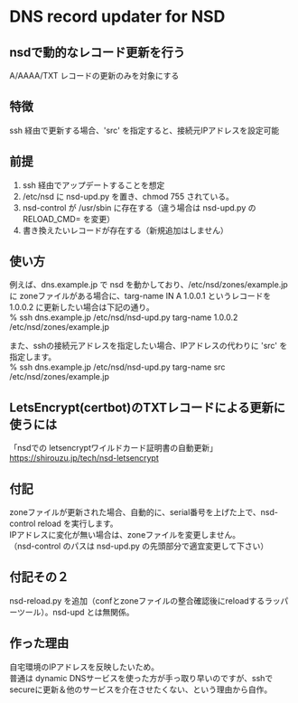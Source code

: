 # DNS record updater for NSD

## nsdで動的なレコード更新を行う
A/AAAA/TXT レコードの更新のみを対象にする

## 特徴
ssh 経由で更新する場合、'src' を指定すると、接続元IPアドレスを設定可能

## 前提
1. ssh 経由でアップデートすることを想定
2. /etc/nsd に nsd-upd.py を置き、chmod 755 されている。
3. nsd-control が /usr/sbin に存在する（違う場合は nsd-upd.py の RELOAD_CMD= を変更）
4. 書き換えたいレコードが存在する（新規追加はしません）

## 使い方
例えば、dns.example.jp で nsd を動かしており、/etc/nsd/zones/example.jp に zoneファイルがある場合に、targ-name IN A 1.0.0.1 というレコードを 1.0.0.2 に更新したい場合は下記の通り。<br>
% ssh dns.example.jp /etc/nsd/nsd-upd.py targ-name 1.0.0.2 /etc/nsd/zones/example.jp

また、sshの接続元アドレスを指定したい場合、IPアドレスの代わりに 'src' を指定します。<br>
% ssh dns.example.jp /etc/nsd/nsd-upd.py targ-name src /etc/nsd/zones/example.jp

## LetsEncrypt(certbot)のTXTレコードによる更新に使うには
「nsdでの letsencryptワイルドカード証明書の自動更新」
https://shirouzu.jp/tech/nsd-letsencrypt

## 付記
zoneファイルが更新された場合、自動的に、serial番号を上げた上で、nsd-control reload を実行します。<br>
IPアドレスに変化が無い場合は、zoneファイルを変更しません。<br>
（nsd-control のパスは nsd-upd.py の先頭部分で適宜変更して下さい）

## 付記その２
nsd-reload.py を追加（confとzoneファイルの整合確認後にreloadするラッパーツール）。nsd-upd とは無関係。

## 作った理由
自宅環境のIPアドレスを反映したいため。<br>
普通は dynamic DNSサービスを使った方が手っ取り早いのですが、sshでsecureに更新＆他のサービスを介在させたくない、という理由から自作。
